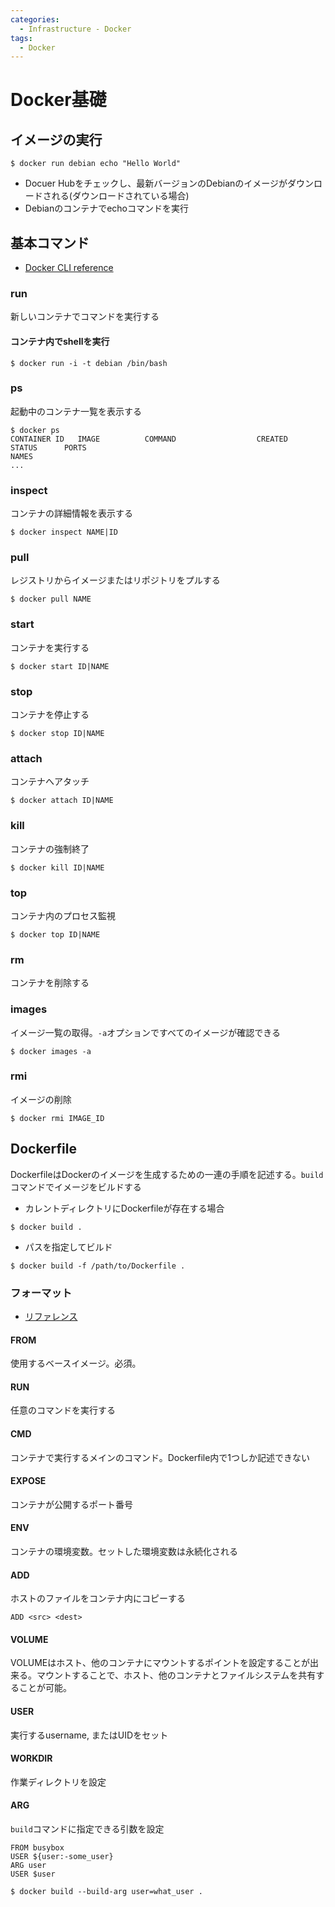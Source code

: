 ```yaml
---
categories:
  - Infrastructure - Docker
tags:
  - Docker
---
```


# Docker基礎

## イメージの実行

```
$ docker run debian echo "Hello World"
```

- Docuer Hubをチェックし、最新バージョンのDebianのイメージがダウンロードされる(ダウンロードされている場合)
- Debianのコンテナでechoコマンドを実行

## 基本コマンド

- [Docker CLI reference](https://docs.docker.com/engine/reference/commandline/cli/)

### run

新しいコンテナでコマンドを実行する

#### コンテナ内でshellを実行

```
$ docker run -i -t debian /bin/bash
```

### ps

起動中のコンテナ一覧を表示する

```
$ docker ps
CONTAINER ID   IMAGE          COMMAND                  CREATED      STATUS      PORTS                                                  NAMES
...
```

### inspect

コンテナの詳細情報を表示する

```
$ docker inspect NAME|ID
```

### pull

レジストリからイメージまたはリポジトリをプルする

```
$ docker pull NAME
```

### start

コンテナを実行する

```
$ docker start ID|NAME
```

### stop

コンテナを停止する

```
$ docker stop ID|NAME
```

### attach

コンテナへアタッチ

```
$ docker attach ID|NAME
```

### kill

コンテナの強制終了

```
$ docker kill ID|NAME
```

### top

コンテナ内のプロセス監視

```
$ docker top ID|NAME
```

### rm

コンテナを削除する

### images

イメージ一覧の取得。`-a`オプションですべてのイメージが確認できる

```
$ docker images -a
```

### rmi

イメージの削除

```
$ docker rmi IMAGE_ID
```

## Dockerfile

DockerfileはDockerのイメージを生成するための一連の手順を記述する。`build`コマンドでイメージをビルドする

- カレントディレクトリにDockerfileが存在する場合

```
$ docker build .
```

- パスを指定してビルド

```
$ docker build -f /path/to/Dockerfile .
```

### フォーマット

- [リファレンス](https://docs.docker.com/engine/reference/builder/)

#### FROM

使用するベースイメージ。必須。

#### RUN

任意のコマンドを実行する

#### CMD

コンテナで実行するメインのコマンド。Dockerfile内で1つしか記述できない

#### EXPOSE

コンテナが公開するポート番号

#### ENV

コンテナの環境変数。セットした環境変数は永続化される

#### ADD

ホストのファイルをコンテナ内にコピーする

```docker
ADD <src> <dest>
```

#### VOLUME

VOLUMEはホスト、他のコンテナにマウントするポイントを設定することが出来る。マウントすることで、ホスト、他のコンテナとファイルシステムを共有することが可能。

#### USER

実行するusername, またはUIDをセット

#### WORKDIR

作業ディレクトリを設定

#### ARG

`build`コマンドに指定できる引数を設定

```docker
FROM busybox
USER ${user:-some_user}
ARG user
USER $user
```

```
$ docker build --build-arg user=what_user .
```
